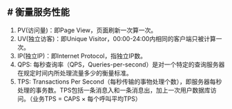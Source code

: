 
## # 衡量服务性能
1. PV(访问量)：即Page View，页面刷新一次算一次。
2. UV(独立访客)：即Unique Visitor，00:00-24:00内相同的客户端只被计算一次。
3. IP(独立IP)：即Internet Protocol，指独立IP数。
4. QPS: 每秒查询率（QPS，Queries-per-second）是对一个特定的查询服务器在规定时间内所处理流量多少的衡量标准。
5. TPS: Transactions Per Second（每秒传输的事物处理个数），即服务器每秒处理的事务数。TPS包括一条消息入和一条消息出，加上一次用户数据库访问。（业务TPS = CAPS × 每个呼叫平均TPS）

